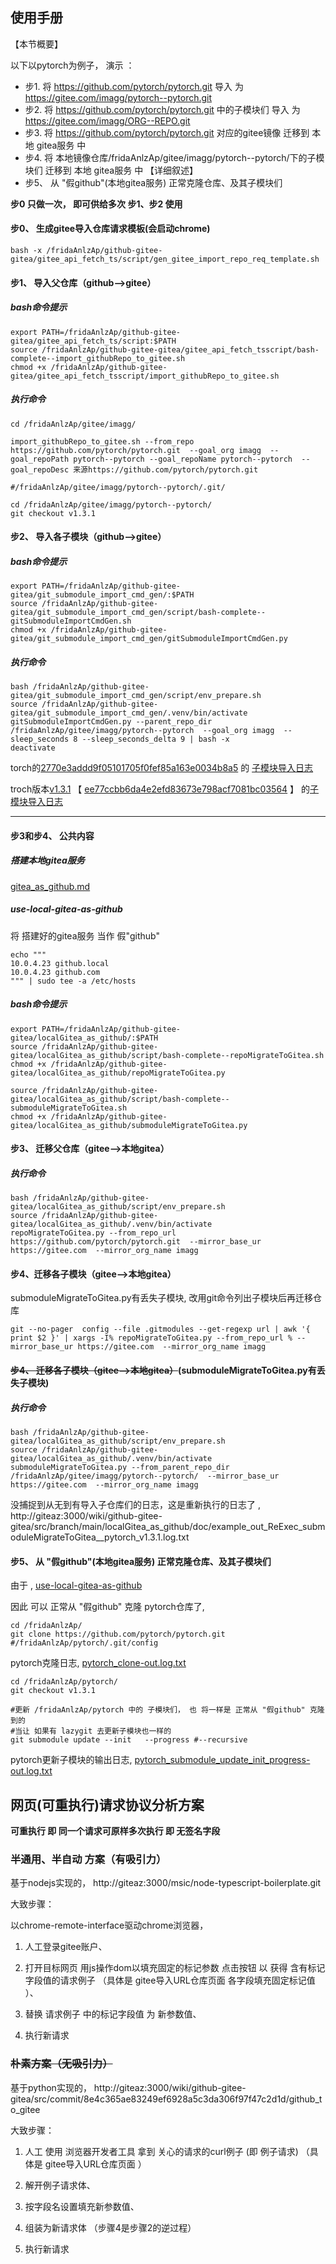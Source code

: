## 使用手册

【本节概要】

以下以pytorch为例子， 演示 ：

- 步1. 将  https://github.com/pytorch/pytorch.git 导入 为 https://gitee.com/imagg/pytorch--pytorch.git 
- 步2. 将  https://github.com/pytorch/pytorch.git 中的子模块们 导入 为 https://gitee.com/imagg/ORG--REPO.git
- 步3. 将  https://github.com/pytorch/pytorch.git 对应的gitee镜像 迁移到 本地 gitea服务 中
- 步4. 将  本地镜像仓库/fridaAnlzAp/gitee/imagg/pytorch--pytorch/下的子模块们 迁移到 本地 gitea服务 中
【详细叙述】
- 步5、 从 "假github"(本地gitea服务) 正常克隆仓库、及其子模块们

**步0 只做一次， 即可供给多次 步1、步2 使用**

#### 步0、 生成gitee导入仓库请求模板(会启动chrome)


```bash -x /fridaAnlzAp/github-gitee-gitea/gitee_api_fetch_ts/script/gen_gitee_import_repo_req_template.sh```

#### 步1、 导入父仓库（github-->gitee）

#####  bash命令提示
```shell
export PATH=/fridaAnlzAp/github-gitee-gitea/gitee_api_fetch_ts/script:$PATH
source /fridaAnlzAp/github-gitee-gitea/gitee_api_fetch_tsscript/bash-complete--import_githubRepo_to_gitee.sh
chmod +x /fridaAnlzAp/github-gitee-gitea/gitee_api_fetch_tsscript/import_githubRepo_to_gitee.sh
```

##### 执行命令
```shell
cd /fridaAnlzAp/gitee/imagg/

import_githubRepo_to_gitee.sh --from_repo https://github.com/pytorch/pytorch.git  --goal_org imagg  --goal_repoPath pytorch--pytorch --goal_repoName pytorch--pytorch  --goal_repoDesc 来源https://github.com/pytorch/pytorch.git

#/fridaAnlzAp/gitee/imagg/pytorch--pytorch/.git/

cd /fridaAnlzAp/gitee/imagg/pytorch--pytorch/
git checkout v1.3.1
```

#### 步2、 导入各子模块（github-->gitee）

#####  bash命令提示
```shell
export PATH=/fridaAnlzAp/github-gitee-gitea/git_submodule_import_cmd_gen/:$PATH
source /fridaAnlzAp/github-gitee-gitea/git_submodule_import_cmd_gen/script/bash-complete--gitSubmoduleImportCmdGen.sh
chmod +x /fridaAnlzAp/github-gitee-gitea/git_submodule_import_cmd_gen/gitSubmoduleImportCmdGen.py
```


##### 执行命令
```shell
bash /fridaAnlzAp/github-gitee-gitea/git_submodule_import_cmd_gen/script/env_prepare.sh
source /fridaAnlzAp/github-gitee-gitea/git_submodule_import_cmd_gen/.venv/bin/activate
gitSubmoduleImportCmdGen.py --parent_repo_dir /fridaAnlzAp/gitee/imagg/pytorch--pytorch  --goal_org imagg  --sleep_seconds 8 --sleep_seconds_delta 9 | bash -x
deactivate
```


torch的[2770e3addd9f05101705f0fef85a163e0034b8a5](https://github.com/pytorch/pytorch/tree/2770e3addd9f05101705f0fef85a163e0034b8a5)  的  [子模块导入日志](http://giteaz:3000/wiki/github-gitee-gitea/src/branch/main/git_submodule_import_cmd_gen/doc/example_submodule_import--2770e3addd9f05101705f0fef85a163e0034b8a5.log.txt)

troch版本[v1.3.1](https://github.com/pytorch/pytorch/commits/refs/tags/v1.3.1/) 【 [ee77ccbb6da4e2efd83673e798acf7081bc03564](https://github.com/pytorch/pytorch/commit/ee77ccbb6da4e2efd83673e798acf7081bc03564) 】
的[子模块导入日志](http://giteaz:3000/wiki/github-gitee-gitea/src/branch/main/git_submodule_import_cmd_gen/doc/example_torch-v1.3.1_submodule_import--v_1.3.1--ee77ccbb6da4e2efd83673e798acf7081bc03564.log.txt)

----


#### 步3和步4、 公共内容

#####  搭建本地gitea服务

[gitea_as_github.md](http://giteaz:3000/wiki/github-gitee-gitea/src/branch/main/localGitea_as_github/gitea_as_github.md)


##### use-local-gitea-as-github

将 搭建好的gitea服务 当作 假"github" 
```shell
echo """
10.0.4.23 github.local
10.0.4.23 github.com
""" | sudo tee -a /etc/hosts
```

#####  bash命令提示
```shell
export PATH=/fridaAnlzAp/github-gitee-gitea/localGitea_as_github/:$PATH
source /fridaAnlzAp/github-gitee-gitea/localGitea_as_github/script/bash-complete--repoMigrateToGitea.sh
chmod +x /fridaAnlzAp/github-gitee-gitea/localGitea_as_github/repoMigrateToGitea.py

source /fridaAnlzAp/github-gitee-gitea/localGitea_as_github/script/bash-complete--submoduleMigrateToGitea.sh
chmod +x /fridaAnlzAp/github-gitee-gitea/localGitea_as_github/submoduleMigrateToGitea.py
```


#### 步3、 迁移父仓库（gitee-->本地gitea）

##### 执行命令
```shell
bash /fridaAnlzAp/github-gitee-gitea/localGitea_as_github/script/env_prepare.sh
source /fridaAnlzAp/github-gitee-gitea/localGitea_as_github/.venv/bin/activate
repoMigrateToGitea.py --from_repo_url https://github.com/pytorch/pytorch.git  --mirror_base_ur https://gitee.com  --mirror_org_name imagg
```

#### 步4、迁移各子模块（gitee-->本地gitea）

submoduleMigrateToGitea.py有丢失子模块, 改用git命令列出子模块后再迁移仓库

```shell
git --no-pager  config --file .gitmodules --get-regexp url | awk '{ print $2 }' | xargs -I% repoMigrateToGitea.py --from_repo_url % --mirror_base_ur https://gitee.com  --mirror_org_name imagg
```

#### ~~步4、 迁移各子模块（gitee-->本地gitea）~~(submoduleMigrateToGitea.py有丢失子模块)


##### 执行命令
```shell
bash /fridaAnlzAp/github-gitee-gitea/localGitea_as_github/script/env_prepare.sh
source /fridaAnlzAp/github-gitee-gitea/localGitea_as_github/.venv/bin/activate
submoduleMigrateToGitea.py --from_parent_repo_dir /fridaAnlzAp/gitee/imagg/pytorch--pytorch/  --mirror_base_ur https://gitee.com  --mirror_org_name imagg
```

没捕捉到从无到有导入子仓库们的日志，这是重新执行的日志了 , http://giteaz:3000/wiki/github-gitee-gitea/src/branch/main/localGitea_as_github/doc/example_out_ReExec_submoduleMigrateToGitea__pytorch_v1.3.1.log.txt


#### 步5、 从 "假github"(本地gitea服务) 正常克隆仓库、及其子模块们

由于 , [use-local-gitea-as-github](http://giteaz:3000/wiki/github-gitee-gitea#use-local-gitea-as-github)

因此 可以 正常从 "假github" 克隆 pytorch仓库了,

```shell
cd /fridaAnlzAp/
git clone https://github.com/pytorch/pytorch.git
#/fridaAnlzAp/pytorch/.git/config
```
pytorch克隆日志, [pytorch_clone-out.log.txt](http://giteaz:3000/wiki/github-gitee-gitea/src/branch/main/localGitea_as_github/doc/pytorch_clone-out.log.txt)


```shell
cd /fridaAnlzAp/pytorch/
git checkout v1.3.1
```

```shell
#更新 /fridaAnlzAp/pytorch 中的 子模块们， 也 将一样是 正常从 "假github" 克隆到的
#当让 如果有 lazygit 去更新子模块也一样的
git submodule update --init   --progress #--recursive
```
pytorch更新子模块的输出日志, [pytorch_submodule_update_init_progress-out.log.txt](http://giteaz:3000/wiki/github-gitee-gitea/src/branch/main/localGitea_as_github/doc/pytorch_submodule_update_init_progress-out.log.txt)


## 网页(可重执行)请求协议分析方案


**可重执行 即 同一个请求可原样多次执行 即 无签名字段**


### 半通用、半自动 方案（有吸引力）


基于nodejs实现的，  http://giteaz:3000/msic/node-typescript-boilerplate.git

大致步骤：

以chrome-remote-interface驱动chrome浏览器，

1. 人工登录gitee账户、

2. 打开目标网页 用js操作dom以填充固定的标记参数 点击按钮  以 获得 含有标记字段值的请求例子 （具体是 gitee导入URL仓库页面 各字段填充固定标记值  ）、 

3. 替换 请求例子 中的标记字段值 为 新参数值、 

4. 执行新请求 



###  ~~朴素方案（无吸引力）~~


基于python实现的，  http://giteaz:3000/wiki/github-gitee-gitea/src/commit/8e4c365ae83249ef6928a5c3da306f97f47c2d1d/github_to_gitee


大致步骤：

1. 人工 使用 浏览器开发者工具 拿到 关心的请求的curl例子 (即 例子请求) （具体是 gitee导入URL仓库页面   ）

2. 解开例子请求体、

3. 按字段名设置填充新参数值、 

4. 组装为新请求体 （步骤4是步骤2的逆过程）

5. 执行新请求
